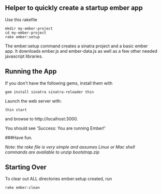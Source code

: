 ## Helper to quickly create a startup ember app

Use this rakefile

    mkdir my-ember-project
    cd my-ember-project
    rake ember:setup

The ember:setup command creates a sinatra project and a basic ember app.
It downloads ember.js and ember-data.js as well as a few other needed javascript libraries.

## Running the App

If you don't have the following gems, install them with

    gem install sinatra sinatra-reloader thin 

Launch the web server with:

    thin start

and browse to http://localhost:3000.

You should see 'Success: You are running Ember!'

###Have fun.

*Note: the rake file is very simple and assumes Linux or Mac shell commands are available to unzip bootstrap.zip*


## Starting Over

To clear out ALL directories ember:setup created, run

    rake ember:clean

